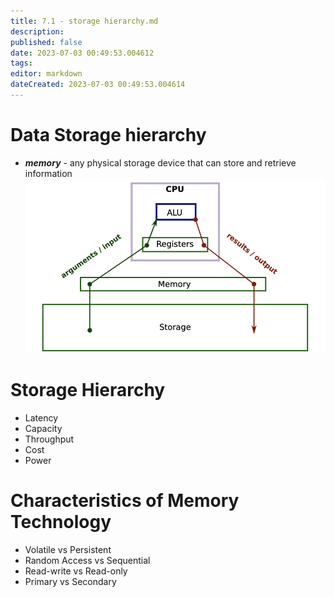 ```yaml
---
title: 7.1 - storage hierarchy.md
description:
published: false
date: 2023-07-03 00:49:53.004612
tags:
editor: markdown
dateCreated: 2023-07-03 00:49:53.004614
---
```


# Data Storage hierarchy
- ***memory*** - any physical storage device that can store and retrieve information
![](/images/20221110103506.png)

# Storage Hierarchy
- Latency
- Capacity
- Throughput
- Cost
- Power

# Characteristics of Memory Technology
- Volatile vs Persistent
- Random Access vs Sequential
- Read-write vs Read-only
- Primary vs Secondary

